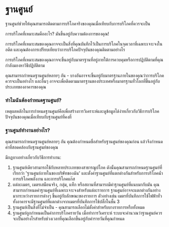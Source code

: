 # ฐานศูนย์

ฐานศูนย์ช่วยให้คุณสามารถติดตามการบริโภคจริงของคุณเมื่อเทียบกับการบริโภคที่ควรจะเป็น

การบริโภคที่เหมาะสมคืออะไร? มันขึ้นอยู่กับความต้องการของคุณ!

การบริโภคที่เหมาะสมของคุณอาจจะเป็นสิ่งที่คุณบันทึกไว้เป็นการบริโภคในจุดเวลาที่เฉพาะเจาะจงในอดีต และคุณต้องการเปรียบเทียบว่าการบริโภคปัจจุบันของคุณติดตามอย่างไร

การบริโภคที่เหมาะสมของคุณอาจจะขึ้นอยู่กับมาตรฐานที่อยู่ภายใต้การควบคุมหรือการปฏิบัติตามที่คุณกำลังมองหาวิธีปฏิบัติตาม

คุณสามารถกำหนดฐานศูนย์หลายๆ อัน - บางอันอาจจะขึ้นอยู่กับมาตรฐานภายในของคุณว่าการบริโภคควรจะเป็นอย่างไร และอื่นๆ อาจจะเพื่อติดตามมาตรฐานของประเทศหรือมาตรฐานทั่วโลกที่ขึ้นอยู่กับประเภทของอาคารของคุณ



### ทำไมฉันต้องกำหนดฐานศูนย์?

เหตุผลหลักในการกำหนดฐานศูนย์คือเพื่อสร้างการวิเคราะห์และดูข้อมูลได้ง่ายเกี่ยวกับวิธีการบริโภคปัจจุบันของคุณเมื่อเทียบกับฐานศูนย์ที่คงที่



### ฐานศูนย์ทำงานอย่างไร?

คุณสามารถกำหนดฐานศูนย์หลายๆ อัน คุณต้องกำหนดชื่อสำหรับฐานศูนย์ของคุณก่อน แล้วจึงกำหนดค่าที่สอดคล้องกับฐานศูนย์ของคุณ

มีกฎบางอย่างเกี่ยวกับวิธีการทำงาน:

1. ฐานศูนย์เดียวสามารถใช้กับหลายประเภทของสาธารณูปโภค ดังนั้นคุณสามารถกำหนดฐานศูนย์ที่เรียกว่า 'ฐานศูนย์ภายในของบริษัทของฉัน' และตั้งค่าฐานศูนย์ที่แตกต่างกันสำหรับการบริโภคน้ำ การบริโภคพลังงาน และการบริโภคแก๊ส
2. แต่ละเมตร, เมตรเสมือนจริง, กลุ่ม, แท็ก หรือสถานที่สามารถมีค่าฐานศูนย์ที่แนบมากับมัน คุณสามารถกำหนดค่าฐานศูนย์ที่เฉพาะเจาะจงสำหรับแต่ละรายการ ฐานศูนย์อาจจะแตกต่างกันอย่างมากระหว่างรายการต่างๆ ขึ้นอยู่กับลักษณะของรายการ ตัวอย่างเช่น เมตรที่บันทึกการใช้ไฟฟ้าทั่วทั้งอาคารจะมีฐานศูนย์ที่แตกต่างจากเมตรที่บันทึกการใช้ปลั๊กในชั้น 3
3. ฐานศูนย์เป็นสิ่งที่ไม่จำเป็น - คุณสามารถเลือกไม่ตั้งค่าสำหรับบางรายการหรือทั้งหมด
4. ฐานศูนย์ถูกกำหนดเป็นค่าการบริโภครายวัน เมื่อทำการวิเคราะห์ ระบบจะคำนวณว่าฐานศูนย์ควรจะเป็นอย่างไรสำหรับช่วงเวลาที่คุณเลือกขึ้นอยู่กับค่ารายวันที่คุณกำหนด
